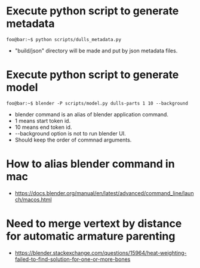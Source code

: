 # Execute python script to generate metadata

```console
foo@bar:~$ python scripts/dulls_metadata.py
```

- "build/json" directory will be made and put by json metadata files.

# Execute python script to generate model

```console
foo@bar:~$ blender -P scripts/model.py dulls-parts 1 10 --background
```

- blender command is an alias of blender application command.
- 1 means start token id.
- 10 means end token id.
- --background option is not to run blender UI.
- Should keep the order of commnad arguments.

# How to alias blender command in mac

- https://docs.blender.org/manual/en/latest/advanced/command_line/launch/macos.html

# Need to merge vertext by distance for automatic armature parenting

- https://blender.stackexchange.com/questions/15964/heat-weighting-failed-to-find-solution-for-one-or-more-bones
